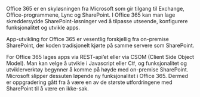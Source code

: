 Office 365 er en skyløsningen fra Microsoft som gir tilgang til Exchange, Office-programmene, Lync og SharePoint. I Office 365 kan man lage skreddersydde SharePoint-løsninger ved å tilpasse utseende, konfigurere funksjonalitet og utvikle apps. 

App-utvikling for Office 365 er vesentlig forskjellig fra on-premise SharePoint, der koden tradisjonelt kjørte på samme servere som SharePoint.

For Office 365 lages apps via REST-api’et eller via CSOM (Client Side Object Model). Man kan velge å utvikle i Javascript eller C#, og funksjonalitet og utviklerverktøy begynner å komme på høyde med on-premise SharePoint. Microsoft slipper dessuten løpende ny funksjonalitet i Office 365. Dermed er oppgradering gått fra å være en av de største utfordringene med SharePoint til å være en ikke-sak.